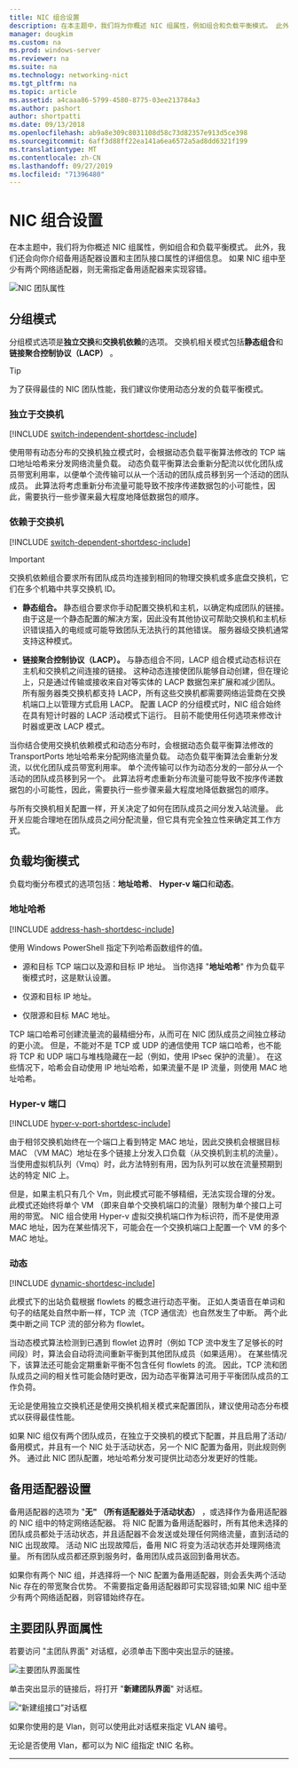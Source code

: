 ```yaml
---
title: NIC 组合设置
description: 在本主题中，我们将为你概述 NIC 组属性，例如组合和负载平衡模式。 此外，我们还会向你介绍备用适配器设置和主团队接口属性的详细信息。 如果 NIC 组中至少有两个网络适配器，则无需指定备用适配器来实现容错。
manager: dougkim
ms.custom: na
ms.prod: windows-server
ms.reviewer: na
ms.suite: na
ms.technology: networking-nict
ms.tgt_pltfrm: na
ms.topic: article
ms.assetid: a4caaa86-5799-4580-8775-03ee213784a3
ms.author: pashort
author: shortpatti
ms.date: 09/13/2018
ms.openlocfilehash: ab9a8e309c8031108d58c73d82357e913d5ce398
ms.sourcegitcommit: 6aff3d88ff22ea141a6ea6572a5ad8dd6321f199
ms.translationtype: MT
ms.contentlocale: zh-CN
ms.lasthandoff: 09/27/2019
ms.locfileid: "71396480"
---
```

# <a name="nic-teaming-settings"></a>NIC 组合设置
在本主题中，我们将为你概述 NIC 组属性，例如组合和负载平衡模式。 此外，我们还会向你介绍备用适配器设置和主团队接口属性的详细信息。 如果 NIC 组中至少有两个网络适配器，则无需指定备用适配器来实现容错。


  
![NIC 团队属性](../../media/Create-a-New-NIC-Team-on-a-Host-Computer-or-VM/nict_06_properties.jpg)  

## <a name="teaming-modes"></a>分组模式 
分组模式选项是**独立交换**和**交换机依赖**的选项。 交换机相关模式包括**静态组合**和**链接聚合控制协议（LACP）** 。 

>[!TIP]
>为了获得最佳的 NIC 团队性能，我们建议你使用动态分发的负载平衡模式。  
  
### <a name="switch-independent"></a>独立于交换机
  
[!INCLUDE [switch-independent-shortdesc-include](../../includes/switch-independent-shortdesc-include.md)] 
  
使用带有动态分布的交换机独立模式时，会根据动态负载平衡算法修改的 TCP 端口地址哈希来分发网络流量负载。 动态负载平衡算法会重新分配流以优化团队成员带宽利用率，以便单个流传输可以从一个活动的团队成员移到另一个活动的团队成员。 此算法将考虑重新分布流量可能导致不按序传递数据包的小可能性，因此，需要执行一些步骤来最大程度地降低数据包的顺序。  
  
### <a name="switch-dependent"></a>依赖于交换机  

[!INCLUDE [switch-dependent-shortdesc-include](../../includes/switch-dependent-shortdesc-include.md)]  
  
> [!IMPORTANT]  
> 交换机依赖组合要求所有团队成员均连接到相同的物理交换机或多底盘交换机，它们在多个机箱中共享交换机 ID。


- **静态组合。** 静态组合要求你手动配置交换机和主机，以确定构成团队的链接。 由于这是一个静态配置的解决方案，因此没有其他协议可帮助交换机和主机标识错误插入的电缆或可能导致团队无法执行的其他错误。 服务器级交换机通常支持这种模式。

- **链接聚合控制协议（LACP）。** 与静态组合不同，LACP 组合模式动态标识在主机和交换机之间连接的链接。 这种动态连接使团队能够自动创建，但在理论上，只是通过传输或接收来自对等实体的 LACP 数据包来扩展和减少团队。 所有服务器类交换机都支持 LACP，所有这些交换机都需要网络运营商在交换机端口上以管理方式启用 LACP。 配置 LACP 的分组模式时，NIC 组合始终在具有短计时器的 LACP 活动模式下运行。  目前不能使用任何选项来修改计时器或更改 LACP 模式。


当你结合使用交换机依赖模式和动态分布时，会根据动态负载平衡算法修改的 TransportPorts 地址哈希来分配网络流量负载。  动态负载平衡算法会重新分发流，以优化团队成员带宽利用率。 单个流传输可以作为动态分发的一部分从一个活动的团队成员移到另一个。 此算法将考虑重新分布流量可能导致不按序传递数据包的小可能性，因此，需要执行一些步骤来最大程度地降低数据包的顺序。  
  
与所有交换机相关配置一样，开关决定了如何在团队成员之间分发入站流量。  此开关应能合理地在团队成员之间分配流量，但它具有完全独立性来确定其工作方式。  


## <a name="load-balancing-modes"></a>负载均衡模式  
负载均衡分布模式的选项包括：**地址哈希**、 **Hyper-v 端口**和**动态**。  
  
### <a name="address-hash"></a>地址哈希
  
[!INCLUDE [address-hash-shortdesc-include](../../includes/address-hash-shortdesc-include.md)]
  
使用 Windows PowerShell 指定下列哈希函数组件的值。  
  
-   源和目标 TCP 端口以及源和目标 IP 地址。 当你选择 "**地址哈希**" 作为负载平衡模式时，这是默认设置。  
  
-   仅源和目标 IP 地址。  
  
-   仅限源和目标 MAC 地址。  
  
TCP 端口哈希可创建流量流的最精细分布，从而可在 NIC 团队成员之间独立移动的更小流。 但是，不能对不是 TCP 或 UDP 的通信使用 TCP 端口哈希，也不能将 TCP 和 UDP 端口与堆栈隐藏在一起（例如，使用 IPsec 保护的流量）。 在这些情况下，哈希会自动使用 IP 地址哈希，如果流量不是 IP 流量，则使用 MAC 地址哈希。  
  
### <a name="hyper-v-port"></a>Hyper-v 端口
  
[!INCLUDE [hyper-v-port-shortdesc-include](../../includes/hyper-v-port-shortdesc-include.md)]  
  
由于相邻交换机始终在一个端口上看到特定 MAC 地址，因此交换机会根据目标 MAC （VM MAC）地址在多个链接上分发入口负载（从交换机到主机的流量）。 当使用虚拟机队列（Vmq）时，此方法特别有用，因为队列可以放在流量预期到达的特定 NIC 上。  
  
但是，如果主机只有几个 Vm，则此模式可能不够精细，无法实现合理的分发。 此模式还始终将单个 VM （即来自单个交换机端口的流量）限制为单个接口上可用的带宽。 NIC 组合使用 Hyper-v 虚拟交换机端口作为标识符，而不是使用源 MAC 地址，因为在某些情况下，可能会在一个交换机端口上配置一个 VM 的多个 MAC 地址。  
  
### <a name="dynamic"></a>动态
  
[!INCLUDE [dynamic-shortdesc-include](../../includes/dynamic-shortdesc-include.md)]
  
此模式下的出站负载根据 flowlets 的概念进行动态平衡。 正如人类语音在单词和句子的结尾处自然中断一样，TCP 流（TCP 通信流）也自然发生了中断。 两个此类中断之间 TCP 流的部分称为 flowlet。  
  
当动态模式算法检测到已遇到 flowlet 边界时（例如 TCP 流中发生了足够长的时间段）时，算法会自动将流间重新平衡到其他团队成员（如果适用）。  在某些情况下，该算法还可能会定期重新平衡不包含任何 flowlets 的流。 因此，TCP 流和团队成员之间的相关性可能会随时更改，因为动态平衡算法可用于平衡团队成员的工作负荷。  
  
无论是使用独立交换机还是使用交换机相关模式来配置团队，建议使用动态分布模式以获得最佳性能。  
  
如果 NIC 组仅有两个团队成员，在独立于交换机的模式下配置，并且启用了活动/备用模式，并且有一个 NIC 处于活动状态，另一个 NIC 配置为备用，则此规则例外。 通过此 NIC 团队配置，地址哈希分发可提供比动态分发更好的性能。  


## <a name="standby-adapter-setting"></a>备用适配器设置  
备用适配器的选项为 "**无" （所有适配器处于活动状态）** ，或选择作为备用适配器的 NIC 组中的特定网络适配器。 将 NIC 配置为备用适配器时，所有其他未选择的团队成员都处于活动状态，并且适配器不会发送或处理任何网络流量，直到活动的 NIC 出现故障。 活动 NIC 出现故障后，备用 NIC 将变为活动状态并处理网络流量。 所有团队成员都还原到服务时，备用团队成员返回到备用状态。  

如果你有两个 NIC 组，并选择将一个 NIC 配置为备用适配器，则会丢失两个活动 Nic 存在的带宽聚合优势。  不需要指定备用适配器即可实现容错;如果 NIC 组中至少有两个网络适配器，则容错始终存在。
 
  
## <a name="primary-team-interface-property"></a>主要团队界面属性  
若要访问 "主团队界面" 对话框，必须单击下图中突出显示的链接。  
  
![主要团队界面属性](../../media/Create-a-New-NIC-Team-on-a-Host-Computer-or-VM/nict_10_primaryteaminterface.jpg)  
  
单击突出显示的链接后，将打开 "**新建团队界面**" 对话框。  
  
![“新建组接口”对话框](../../media/Create-a-New-NIC-Team-on-a-Host-Computer-or-VM/nict_newteaminterface.jpg)  
  
如果你使用的是 Vlan，则可以使用此对话框来指定 VLAN 编号。  
  
无论是否使用 Vlan，都可以为 NIC 组指定 tNIC 名称。  
  


---
